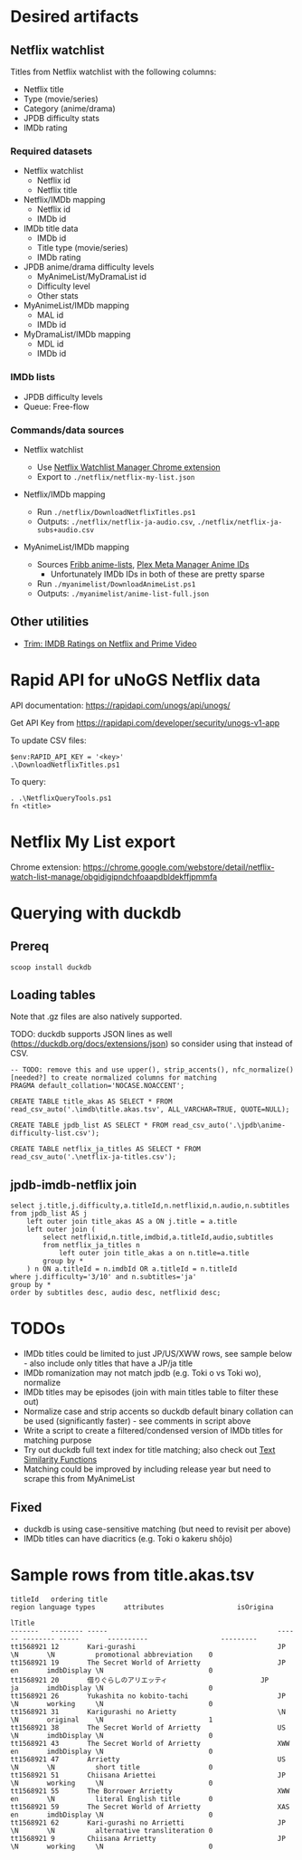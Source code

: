 # Desired artifacts
## Netflix watchlist
Titles from Netflix watchlist with the following columns:
* Netflix title
* Type (movie/series)
* Category (anime/drama)
* JPDB difficulty stats
* IMDb rating

### Required datasets
* Netflix watchlist
  * Netflix id
  * Netflix title
* Netflix/IMDb mapping
  * Netflix id
  * IMDb id
* IMDb title data
  * IMDb id
  * Title type (movie/series)
  * IMDb rating
* JPDB anime/drama difficulty levels
  * MyAnimeList/MyDramaList id
  * Difficulty level
  * Other stats
* MyAnimeList/IMDb mapping
  * MAL id
  * IMDb id
* MyDramaList/IMDb mapping
  * MDL id
  * IMDb id

### IMDb lists
* JPDB difficulty levels
* Queue: Free-flow

### Commands/data sources
* Netflix watchlist
  * Use [Netflix Watchlist Manager Chrome extension](https://chrome.google.com/webstore/detail/netflix-watch-list-manage/obgidigipndchfoaapdbldekffjpmmfa)
  * Export to ```./netflix/netflix-my-list.json```

* Netflix/IMDb mapping
  * Run ```./netflix/DownloadNetflixTitles.ps1```
  * Outputs: ```./netflix/netflix-ja-audio.csv```, ```./netflix/netflix-ja-subs+audio.csv```

* MyAnimeList/IMDb mapping
  * Sources [Fribb anime-lists](https://github.com/Fribb/anime-lists), [Plex Meta Manager Anime IDs](https://github.com/meisnate12/Plex-Meta-Manager-Anime-IDs)
    * Unfortunately IMDb IDs in both of these are pretty sparse 
  * Run ```./myanimelist/DownloadAnimeList.ps1```
  * Outputs: ```./myanimelist/anime-list-full.json```

## Other utilities
* [Trim: IMDB Ratings on Netflix and Prime Video](https://chrome.google.com/webstore/detail/trim-imdb-ratings-on-netf/lpgajkhkagnpdjklmpgjeplmgffnhhjj)

# Rapid API for uNoGS Netflix data

API documentation: https://rapidapi.com/unogs/api/unogs/

Get API Key from https://rapidapi.com/developer/security/unogs-v1-app

To update CSV files:
```
$env:RAPID_API_KEY = '<key>'
.\DownloadNetflixTitles.ps1
```

To query:
```
. .\NetflixQueryTools.ps1
fn <title>
```

# Netflix My List export

Chrome extension: https://chrome.google.com/webstore/detail/netflix-watch-list-manage/obgidigipndchfoaapdbldekffjpmmfa

# Querying with duckdb
## Prereq
```
scoop install duckdb
```

## Loading tables
Note that .gz files are also natively supported.

TODO: duckdb supports JSON lines as well (https://duckdb.org/docs/extensions/json) so consider using that instead of CSV.

```
-- TODO: remove this and use upper(), strip_accents(), nfc_normalize() [needed?] to create normalized columns for matching
PRAGMA default_collation='NOCASE.NOACCENT';

CREATE TABLE title_akas AS SELECT * FROM read_csv_auto('.\imdb\title.akas.tsv', ALL_VARCHAR=TRUE, QUOTE=NULL);

CREATE TABLE jpdb_list AS SELECT * FROM read_csv_auto('.\jpdb\anime-difficulty-list.csv');

CREATE TABLE netflix_ja_titles AS SELECT * FROM read_csv_auto('.\netflix-ja-titles.csv');
```

## jpdb-imdb-netflix join
```
select j.title,j.difficulty,a.titleId,n.netflixid,n.audio,n.subtitles
from jpdb_list AS j
    left outer join title_akas AS a ON j.title = a.title
    left outer join (
        select netflixid,n.title,imdbid,a.titleId,audio,subtitles
        from netflix_ja_titles n
            left outer join title_akas a on n.title=a.title
        group by *
    ) n ON a.titleId = n.imdbId OR a.titleId = n.titleId
where j.difficulty='3/10' and n.subtitles='ja'
group by *
order by subtitles desc, audio desc, netflixid desc;
```

# TODOs
- IMDb titles could be limited to just JP/US/XWW rows, see sample below - also include only titles that have a JP/ja title
- IMDb romanization may not match jpdb (e.g. Toki o vs Toki wo), normalize
- IMDb titles may be episodes (join with main titles table to filter these out)
- Normalize case and strip accents so duckdb default binary collation can be used (significantly faster) - see comments in script above
- Write a script to create a filtered/condensed version of IMDb titles for matching purpose
- Try out duckdb full text index for title matching; also check out [Text Similarity Functions](https://duckdb.org/docs/sql/functions/char#text-similarity-functions) 
- Matching could be improved by including release year but need to scrape this from MyAnimeList
## Fixed
- duckdb is using case-sensitive matching (but need to revisit per above)
- IMDb titles can have diacritics (e.g. Toki o kakeru shôjo)

# Sample rows from title.akas.tsv
```
titleId   ordering title                                          region language types       attributes                  isOrigina
                                                                                                                          lTitle
-------   -------- -----                                          ------ -------- -----       ----------                  ---------
tt1568921 12       Kari-gurashi                                   JP     \N       \N          promotional abbreviation    0
tt1568921 19       The Secret World of Arrietty                   JP     en       imdbDisplay \N                          0
tt1568921 20       借りぐらしのアリエッティ                       JP     ja       imdbDisplay \N                          0
tt1568921 26       Yukashita no kobito-tachi                      JP     \N       working     \N                          0
tt1568921 31       Karigurashi no Arietty                         \N     \N       original    \N                          1
tt1568921 38       The Secret World of Arrietty                   US     \N       imdbDisplay \N                          0
tt1568921 43       The Secret World of Arrietty                   XWW    en       imdbDisplay \N                          0
tt1568921 47       Arrietty                                       US     \N       \N          short title                 0
tt1568921 51       Chiisana Ariettei                              JP     \N       working     \N                          0
tt1568921 55       The Borrower Arrietty                          XWW    en       \N          literal English title       0
tt1568921 59       The Secret World of Arrietty                   XAS    en       imdbDisplay \N                          0
tt1568921 62       Kari-gurashi no Arrietti                       JP     \N       \N          alternative transliteration 0
tt1568921 9        Chiisana Arrietty                              JP     \N       working     \N                          0
```
